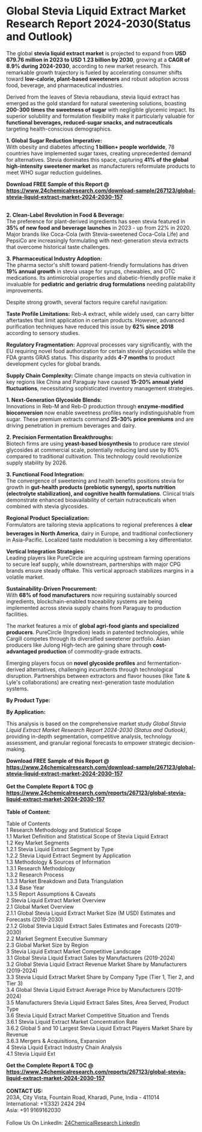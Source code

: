 <h1>Global Stevia Liquid Extract Market Research Report 2024-2030(Status and Outlook)</h1><p>The global <strong>stevia liquid extract market</strong> is projected to expand from <strong>USD 679.76 million in 2023 to USD 1.23 billion by 2030</strong>, growing at a <strong>CAGR of 8.9% during 2024-2030</strong>, according to new market research. This remarkable growth trajectory is fueled by accelerating consumer shifts toward <strong>low-calorie, plant-based sweeteners</strong> and robust adoption across food, beverage, and pharmaceutical industries.</p><p>Derived from the leaves of Stevia rebaudiana, stevia liquid extract has emerged as the gold standard for natural sweetening solutions, boasting <strong>200-300 times the sweetness of sugar</strong> with negligible glycemic impact. Its superior solubility and formulation flexibility make it particularly valuable for <strong>functional beverages, reduced-sugar snacks, and nutraceuticals</strong> targeting health-conscious demographics.</p><p><strong>1. Global Sugar Reduction Imperative:</strong><br>
With obesity and diabetes affecting <strong>1 billion+ people worldwide</strong>, 78 countries have implemented sugar taxes, creating unprecedented demand for alternatives. Stevia dominates this space, capturing <strong>41% of the global high-intensity sweetener market</strong> as manufacturers reformulate products to meet WHO sugar reduction guidelines.</p><div><b>Download FREE Sample of this Report @ 
            <a href="https://www.24chemicalresearch.com/download-sample/267123/global-stevia-liquid-extract-market-2024-2030-157">
            https://www.24chemicalresearch.com/download-sample/267123/global-stevia-liquid-extract-market-2024-2030-157</a></b></div><br><p><strong>2. Clean-Label Revolution in Food &amp; Beverage:</strong><br>
The preference for plant-derived ingredients has seen stevia featured in <strong>35% of new food and beverage launches</strong> in 2023 - up from 22% in 2020. Major brands like Coca-Cola (with Stevia-sweetened Coca-Cola Life) and PepsiCo are increasingly formulating with next-generation stevia extracts that overcome historical taste challenges.</p><p><strong>3. Pharmaceutical Industry Adoption:</strong><br>
The pharma sector's shift toward patient-friendly formulations has driven <strong>19% annual growth</strong> in stevia usage for syrups, chewables, and OTC medications. Its antimicrobial properties and diabetic-friendly profile make it invaluable for <strong>pediatric and geriatric drug formulations</strong> needing palatability improvements.</p><p>Despite strong growth, several factors require careful navigation:</p><p><strong>Taste Profile Limitations:</strong> Reb-A extract, while widely used, can carry bitter aftertastes that limit application in certain products. However, advanced purification techniques have reduced this issue by <strong>62% since 2018</strong> according to sensory studies.</p><p><strong>Regulatory Fragmentation:</strong> Approval processes vary significantly, with the EU requiring novel food authorization for certain steviol glycosides while the FDA grants GRAS status. This disparity adds <strong>4-7 months</strong> to product development cycles for global brands.</p><p><strong>Supply Chain Complexity:</strong> Climate change impacts on stevia cultivation in key regions like China and Paraguay have caused <strong>15-20% annual yield fluctuations</strong>, necessitating sophisticated inventory management strategies.</p><p><strong>1. Next-Generation Glycoside Blends:</strong><br>
Innovations in Reb-M and Reb-D production through <strong>enzyme-modified bioconversion</strong> now enable sweetness profiles nearly indistinguishable from sugar. These premium extracts command <strong>25-30% price premiums</strong> and are driving penetration in premium beverages and dairy.</p><p><strong>2. Precision Fermentation Breakthroughs:</strong><br>
Biotech firms are using <strong>yeast-based biosynthesis</strong> to produce rare steviol glycosides at commercial scale, potentially reducing land use by 80% compared to traditional cultivation. This technology could revolutionize supply stability by 2026.</p><p><strong>3. Functional Food Integration:</strong><br>
The convergence of sweetening and health benefits positions stevia for growth in <strong>gut-health products (prebiotic synergy), sports nutrition (electrolyte stabilization), and cognitive health formulations</strong>. Clinical trials demonstrate enhanced bioavailability of certain nutraceuticals when combined with stevia glycosides.</p><p><strong>Regional Product Specialization:</strong><br>
	Formulators are tailoring stevia applications to regional preferences â <strong>clear beverages in North America</strong>, dairy in Europe, and traditional confectionery in Asia-Pacific. Localized taste modulation is becoming a key differentiator.</p><p><strong>Vertical Integration Strategies:</strong><br>
	Leading players like PureCircle are acquiring upstream farming operations to secure leaf supply, while downstream, partnerships with major CPG brands ensure steady offtake. This vertical approach stabilizes margins in a volatile market.</p><p><strong>Sustainability-Driven Procurement:</strong><br>
	With <strong>68% of food manufacturers</strong> now requiring sustainably sourced ingredients, blockchain-enabled traceability systems are being implemented across stevia supply chains from Paraguay to production facilities.</p><p>The market features a mix of <strong>global agri-food giants and specialized producers</strong>. PureCircle (Ingredion) leads in patented technologies, while Cargill competes through its diversified sweetener portfolio. Asian producers like Julong High-tech are gaining share through <strong>cost-advantaged production</strong> of commodity-grade extracts.</p><p>Emerging players focus on <strong>novel glycoside profiles</strong> and fermentation-derived alternatives, challenging incumbents through technological disruption. Partnerships between extractors and flavor houses (like Tate &amp; Lyle's collaborations) are creating next-generation taste modulation systems.</p><p><strong>By Product Type:</strong></p><p><strong>By Application:</strong></p><p>This analysis is based on the comprehensive market study <em>Global Stevia Liquid Extract Market Research Report 2024-2030 (Status and Outlook)</em>, providing in-depth segmentation, competitive analysis, technology assessment, and granular regional forecasts to empower strategic decision-making.</p><div><b>Download FREE Sample of this Report @ 
            <a href="https://www.24chemicalresearch.com/download-sample/267123/global-stevia-liquid-extract-market-2024-2030-157">
            https://www.24chemicalresearch.com/download-sample/267123/global-stevia-liquid-extract-market-2024-2030-157</a></b></div><br><div><b>Get the Complete Report & TOC @ 
            <a href="https://www.24chemicalresearch.com/reports/267123/global-stevia-liquid-extract-market-2024-2030-157">
            https://www.24chemicalresearch.com/reports/267123/global-stevia-liquid-extract-market-2024-2030-157</a></b></div><br>
            <b>Table of Content:</b><p>Table of Contents<br />
1 Research Methodology and Statistical Scope<br />
1.1 Market Definition and Statistical Scope of Stevia Liquid Extract<br />
1.2 Key Market Segments<br />
1.2.1 Stevia Liquid Extract Segment by Type<br />
1.2.2 Stevia Liquid Extract Segment by Application<br />
1.3 Methodology & Sources of Information<br />
1.3.1 Research Methodology<br />
1.3.2 Research Process<br />
1.3.3 Market Breakdown and Data Triangulation<br />
1.3.4 Base Year<br />
1.3.5 Report Assumptions & Caveats<br />
2 Stevia Liquid Extract Market Overview<br />
2.1 Global Market Overview<br />
2.1.1 Global Stevia Liquid Extract Market Size (M USD) Estimates and Forecasts (2019-2030)<br />
2.1.2 Global Stevia Liquid Extract Sales Estimates and Forecasts (2019-2030)<br />
2.2 Market Segment Executive Summary<br />
2.3 Global Market Size by Region<br />
3 Stevia Liquid Extract Market Competitive Landscape<br />
3.1 Global Stevia Liquid Extract Sales by Manufacturers (2019-2024)<br />
3.2 Global Stevia Liquid Extract Revenue Market Share by Manufacturers (2019-2024)<br />
3.3 Stevia Liquid Extract Market Share by Company Type (Tier 1, Tier 2, and Tier 3)<br />
3.4 Global Stevia Liquid Extract Average Price by Manufacturers (2019-2024)<br />
3.5 Manufacturers Stevia Liquid Extract Sales Sites, Area Served, Product Type<br />
3.6 Stevia Liquid Extract Market Competitive Situation and Trends<br />
3.6.1 Stevia Liquid Extract Market Concentration Rate<br />
3.6.2 Global 5 and 10 Largest Stevia Liquid Extract Players Market Share by Revenue<br />
3.6.3 Mergers & Acquisitions, Expansion<br />
4 Stevia Liquid Extract Industry Chain Analysis<br />
4.1 Stevia Liquid Ext</p><div><b>Get the Complete Report & TOC @ 
            <a href="https://www.24chemicalresearch.com/reports/267123/global-stevia-liquid-extract-market-2024-2030-157">
            https://www.24chemicalresearch.com/reports/267123/global-stevia-liquid-extract-market-2024-2030-157</a></b></div><br><b>CONTACT US:</b><br>
            203A, City Vista, Fountain Road, Kharadi, Pune, India - 411014<br>
            International: +1(332) 2424 294<br>
            Asia: +91 9169162030 <br><br>
            Follow Us On LinkedIn: <a href="https://www.linkedin.com/company/24chemicalresearch/">24ChemicalResearch LinkedIn</a>